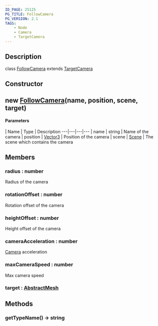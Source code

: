 ```yaml
---
ID_PAGE: 25125
PG_TITLE: FollowCamera
PG_VERSION: 2.1
TAGS:
    - Node
    - Camera
    - TargetCamera
---
```

## Description

class [FollowCamera](/classes/2.4/FollowCamera) extends [TargetCamera](/classes/2.4/TargetCamera)



## Constructor

## new [FollowCamera](/classes/2.4/FollowCamera)(name, position, scene, target)



#### Parameters
 | Name | Type | Description
---|---|---|---
 | name | string |    Name of the camera
 | position | [Vector3](/classes/2.4/Vector3) |    Position of the camera
 | scene | [Scene](/classes/2.4/Scene) |    The scene which contains the camera
## Members

### radius : number

Radius of the camera

### rotationOffset : number

Rotation offset of the camera

### heightOffset : number

Height offset of the camera

### cameraAcceleration : number

[Camera](/classes/2.4/Camera) acceleration

### maxCameraSpeed : number

Max camera speed

### target : [AbstractMesh](/classes/2.4/AbstractMesh)



## Methods

### getTypeName() &rarr; string


